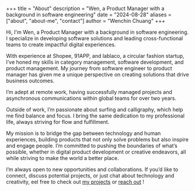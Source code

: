 +++
title = "About"
description = "Wen, a Product Manager with a background in software engineering"
date = "2024-08-28"
aliases = ["about", "about-me", "contact"]
author = "Wenchin Chuang"
+++

Hi, I'm Wen, a Product Manager with a background in software engineering. I specialize in developing software solutions and leading cross-functional teams to create impactful digital experiences.

With experience at Shopee, 91APP, and lablaco, a circular fashion startup, I’ve honed my skills in category management, software development, and product management. My journey from software engineer to product manager has given me a unique perspective on creating solutions that drive business outcomes.

I’m adept at remote work, having successfully managed projects and asynchronous communications within global teams for over two years.

Outside of work, I’m passionate about surfing and calligraphy, which help me find balance and focus. I bring the same dedication to my professional life, always striving for flow and fulfillment.

My mission is to bridge the gap between technology and human experiences, building products that not only solve problems but also inspire and engage people. I’m committed to pushing the boundaries of what’s possible, whether in digital product development or creative endeavors, all while striving to make the world a better place.

I’m always open to new opportunities and collaborations. If you’d like to connect, discuss potential projects, or just chat about technology and creativity, eel free to check out [my projects](https://wenchin77.github.io/projects/) or [reach out](https://wenchin77.github.io/contact/) !